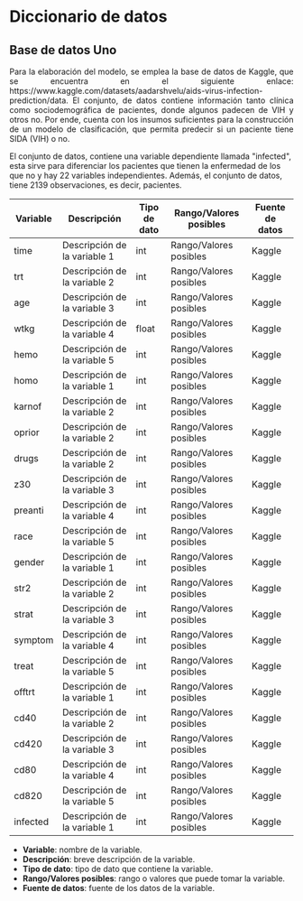 # Diccionario de datos

## Base de datos Uno

<p align="justify">
Para la elaboración del modelo, se emplea la base de datos de Kaggle, que se encuentra en el siguiente enlace: https://www.kaggle.com/datasets/aadarshvelu/aids-virus-infection-prediction/data. El conjunto, de datos contiene información tanto clínica como sociodemográfica de pacientes, donde algunos padecen de VIH y otros no. Por ende, cuenta con los insumos suficientes para la construcción de un modelo de clasificación, que permita predecir si un paciente tiene SIDA (VIH) o no.

El conjunto de datos, contiene una variable dependiente llamada "infected", esta sirve para diferenciar los pacientes que tienen la enfermedad de los que no y hay 22 variables independientes. Además, el conjunto de datos, tiene 2139 observaciones, es decir, pacientes.
</p>

| Variable | Descripción | Tipo de dato | Rango/Valores posibles | Fuente de datos |
| --- | --- | --- | --- | --- |
| time | Descripción de la variable 1 | int | Rango/Valores posibles | Kaggle |
| trt | Descripción de la variable 2 | int | Rango/Valores posibles | Kaggle |
| age | Descripción de la variable 3 | int | Rango/Valores posibles | Kaggle|
| wtkg | Descripción de la variable 4 | float | Rango/Valores posibles | Kaggle |
| hemo | Descripción de la variable 5 |int  | Rango/Valores posibles | Kaggle|
| homo | Descripción de la variable 1 | int | Rango/Valores posibles | Kaggle |
| karnof | Descripción de la variable 2 | int | Rango/Valores posibles | Kaggle |
| oprior | Descripción de la variable 2 | int | Rango/Valores posibles | Kaggle |
| drugs | Descripción de la variable 2 | int | Rango/Valores posibles | Kaggle |
| z30 | Descripción de la variable 3 | int | Rango/Valores posibles | Kaggle|
| preanti | Descripción de la variable 4 | int | Rango/Valores posibles | Kaggle |
| race | Descripción de la variable 5 | int | Rango/Valores posibles | Kaggle|
| gender | Descripción de la variable 1 | int | Rango/Valores posibles | Kaggle |
| str2 | Descripción de la variable 2 | int | Rango/Valores posibles | Kaggle |
| strat | Descripción de la variable 3 | int | Rango/Valores posibles | Kaggle|
| symptom | Descripción de la variable 4 | int | Rango/Valores posibles | Kaggle |
| treat | Descripción de la variable 5 | int | Rango/Valores posibles | Kaggle|
| offtrt | Descripción de la variable 1 | int | Rango/Valores posibles | Kaggle |
| cd40 | Descripción de la variable 2 | int | Rango/Valores posibles | Kaggle |
| cd420 | Descripción de la variable 3 | int | Rango/Valores posibles | Kaggle|
| cd80 | Descripción de la variable 4 | int | Rango/Valores posibles | Kaggle |
| cd820 | Descripción de la variable 5 | int | Rango/Valores posibles | Kaggle|
| infected | Descripción de la variable 1 | int | Rango/Valores posibles | Kaggle |



- **Variable**: nombre de la variable.
- **Descripción**: breve descripción de la variable.
- **Tipo de dato**: tipo de dato que contiene la variable.
- **Rango/Valores posibles**: rango o valores que puede tomar la variable.
- **Fuente de datos**: fuente de los datos de la variable.



